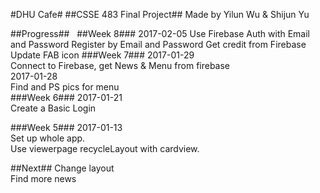 #DHU Cafe#
##CSSE 483 Final Project##
Made by Yilun Wu & Shijun Yu

##Progress##  
##Week 8###
2017-02-05
Use Firebase Auth with Email and Password
Register by Email and Password
Get credit from Firebase
Update FAB icon
###Week 7###
2017-01-29  
Connect to Firebase, get News & Menu from firebase  
2017-01-28  
Find and PS pics for menu  
###Week 6###
2017-01-21  
Create a Basic Login  

###Week 5###
2017-01-13  
Set up whole app.   
Use viewerpage recycleLayout with cardview.  

##Next##
Change layout    
Find more news   

 

